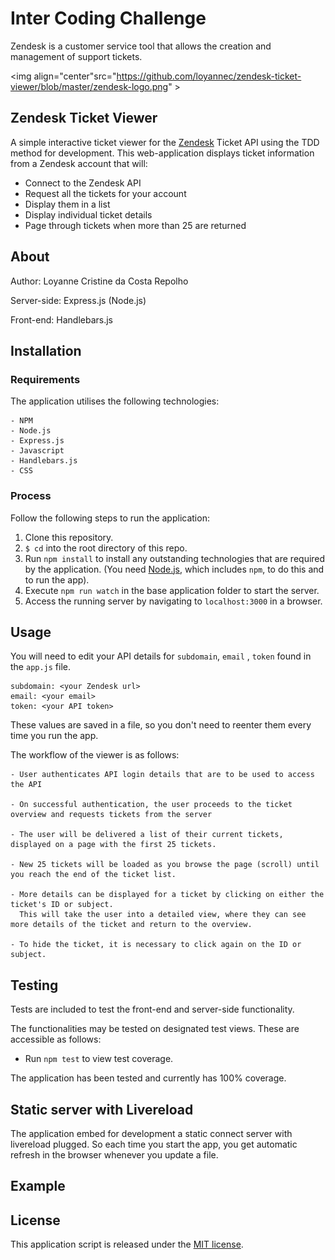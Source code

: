 # Inter Coding Challenge

Zendesk is a customer service tool that allows the creation and management of support tickets.

<img align="center"src="https://github.com/loyannec/zendesk-ticket-viewer/blob/master/zendesk-logo.png" >

## Zendesk Ticket Viewer

A simple interactive ticket viewer for the [Zendesk](https://www.zendesk.com/) Ticket API using the TDD method for development. This web-application displays ticket information from a Zendesk account that will:

- Connect to the Zendesk API
- Request all the tickets for your account
- Display them in a list
- Display individual ticket details
- Page through tickets when more than 25 are returned

## About

Author: Loyanne Cristine da Costa Repolho

Server-side: Express.js (Node.js)

Front-end: Handlebars.js

## Installation

### Requirements

The application utilises the following technologies:

```
- NPM
- Node.js
- Express.js
- Javascript
- Handlebars.js
- CSS
```

### Process

Follow the following steps to run the application:

1. Clone this repository.
2. `$ cd` into the root directory of this repo.
3. Run `npm install` to install any outstanding technologies that are required by the application. (You need [Node.js](https://nodejs.org/), which includes `npm`, to do this and to run the app).
4. Execute `npm run watch` in the base application folder to start the server.
5. Access the running server by navigating to `localhost:3000` in a browser.

## Usage

You will need to edit your API details for `subdomain`, `email` , `token` found in the `app.js` file.

```
subdomain: <your Zendesk url>
email: <your email>
token: <your API token>
```

These values are saved in a file, so you don't need to reenter them every time you run the app.

The workflow of the viewer is as follows:

```
- User authenticates API login details that are to be used to access the API

- On successful authentication, the user proceeds to the ticket overview and requests tickets from the server

- The user will be delivered a list of their current tickets, displayed on a page with the first 25 tickets.

- New 25 tickets will be loaded as you browse the page (scroll) until you reach the end of the ticket list.

- More details can be displayed for a ticket by clicking on either the ticket's ID or subject.
  This will take the user into a detailed view, where they can see more details of the ticket and return to the overview.

- To hide the ticket, it is necessary to click again on the ID or subject.
```

## Testing

Tests are included to test the front-end and server-side functionality.

The functionalities may be tested on designated test views. These are accessible as follows:

- Run `npm test` to view test coverage.

The application has been tested and currently has 100% coverage.

## Static server with Livereload

The application embed for development a static connect server with livereload plugged. So each time you start the app, you get automatic refresh in the browser whenever you update a file.

## **Example**

[]()

## License

This application script is released under the [MIT license](https://opensource.org/licenses/MIT).
